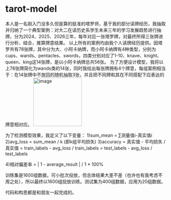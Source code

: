# tarot-model
本人是一名刚入门没多久但是算的挺准的塔罗师，基于我的部分读牌经历，我抽取并归纳了一个典型案例：对大二在读历史系学生未来三年的学习发展趋势进行抽牌，分为2024、2025、2026三年，每年对应一张塔罗牌，对最终所得三张牌进行分析、结合，推算牌意结果。
以上所有的案例均由我个人读牌经历提供。因塔罗共有78张牌，其中分为大、小阿卡纳牌，而小阿卡纳牌有4种类型，分别为cups、wands、pentacles、swords，四类分别对应了1-10、knave、knight、queen、king这14张牌，是以小阿卡纳牌总共56张。
为了方便设计模型，我将以上78张牌简化为wands类的14张，同时我给出每张牌拥有4个牌意，每组案例相当于：在14张牌中不放回的随机抽取3张，并且把不同牌和其在不同搭配下应表达的牌意相对应。
<img width="152" alt="image" src="https://github.com/JoyceHai/tarot-model/assets/153286905/0e918865-95db-4c49-abb1-17c73ad55f2d">

为了检测模型效果，我定义了以下变量：
1)sum_mean = ∑测量值i-真实值i
2)avg_loss = sum_mean / k (即k组平均损失)
3)accuracy = 真实值 - 平均损失 / 真实值 
          = train_labels - avg_loss / train_labels 
          = test_labels - avg_loss / test_labels
          
4)相对偏差率 = | 1 - average_result | / 1 * 100%

训练集是1600组数据，可小批次投放，但总体结果大差不差（也许也有我考虑不周之处），所以最终以1600组投放训练。测试集为400组数据，应用为20组数据。

代码和构思都是和朋友一起完成的。
